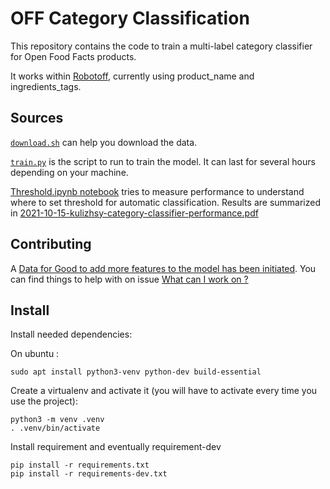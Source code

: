 # OFF Category Classification

This repository contains the code to train a multi-label category classifier for Open Food Facts products.

It works within [Robotoff](https://github.com/openfoodfacts/robotoff), currently using product_name and ingredients_tags.

## Sources

[`download.sh`](./download.sh) can help you download the data.

[`train.py`](./train.py) is the script to run to train the model. It can last for several hours depending on your machine.

[Threshold.ipynb notebook](./Threshold.ipynb) tries to measure performance 
to understand where to set threshold for automatic classification.
Results are summarized in [2021-10-15-kulizhsy-category-classifier-performance.pdf](./2021-10-15-kulizhsy-category-classifier-performance.pdf)

## Contributing


A [Data for Good to add more features to the model has been initiated](https://wiki.openfoodfacts.org/DataForGood-2022). You can find things to help with on issue [What can I work on ?](https://github.com/openfoodfacts/off-category-classification/issues/2)


## Install


Install needed dependencies:

On ubuntu :

  ```
  sudo apt install python3-venv python-dev build-essential
  ```

Create a virtualenv and activate it (you will have to activate every time you use the project):

```
python3 -m venv .venv
. .venv/bin/activate
```

Install requirement and eventually requirement-dev

```
pip install -r requirements.txt
pip install -r requirements-dev.txt
```
